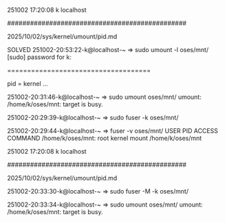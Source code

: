 251002
17:20:08
k
localhost

###############################################

2025/10/02/sys/kernel/umount/pid.md


SOLVED
251002-20:53:22-k@localhost-~
=> sudo umount -l oses/mnt/
[sudo] password for k: 

====================================

pid = kernel ...

251002-20:31:46-k@localhost-~
=> sudo umount oses/mnt/
umount: /home/k/oses/mnt: target is busy.

251002-20:29:39-k@localhost-~
=> sudo fuser -k oses/mnt/

251002-20:29:44-k@localhost-~
=> fuser -v oses/mnt/
                     USER        PID ACCESS COMMAND
/home/k/oses/mnt:    root     kernel mount /home/k/oses/mnt

251002
17:20:08
k
localhost

###############################################

2025/10/02/sys/kernel/umount/pid.md

251002-20:33:30-k@localhost-~
=> sudo fuser -M -k oses/mnt/

251002-20:33:34-k@localhost-~
=> sudo umount oses/mnt/
umount: /home/k/oses/mnt: target is busy.


